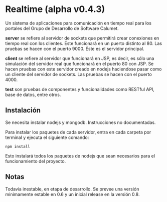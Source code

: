 Realtime (alpha v0.4.3)
=======================

Un sistema de aplicaciones para comunicación en tiempo real para los portales del Grupo de Desarrollo de Software Calumet.

**server** se refiere al servidor de sockets que permitirá crear conexiones en tiempo real con los clientes. Éste funcionará en un puerto distinto al 80. Las pruebas se hacen con el puerto 9000. Éste es el servidor principal.

**client** se refiere al servidor que funcionará en JSP, es decir, es sólo una simulación del servidor real que funcionará en el puerto 80 con JSP. Se hacen pruebas con este servidor creado en nodejs haciendose pasar como un cliente del servidor de sockets. Las pruebas se hacen con el puerto 4000.

**test** son pruebas de componentes y funcionalidades como RESTful API, base de datos, entre otros.

Instalación
-----------

Se necesita instalar nodejs y mongodb. Instrucciones no documentadas.

Para instalar los paquetes de cada servidor, entra en cada carpeta por terminal y ejecuta el siguiente comando:

``npm install``

Esto instalará todos los paquetes de nodejs que sean necesarios para el funcionamiento del proyecto.

Notas
-----

Todavía inestable, en etapa de desarrollo. Se prevee una versión minimamente estable en 0.6 y un inicial release en la versión 0.8.
